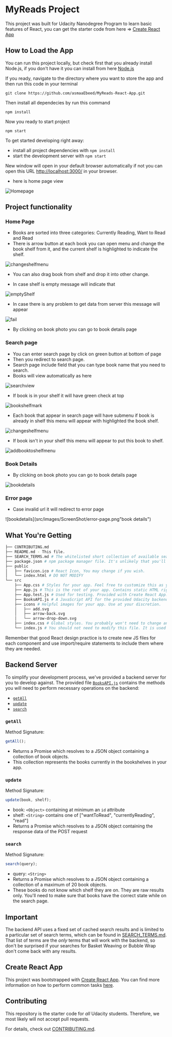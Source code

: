 # MyReads Project

This project was built for Udacity Nanodegree Program to learn basic features of React, you can get the starter code from here => [Create React App](https://reactjs.org/docs/create-a-new-react-app.html)

## How to Load the App

You can run this project locally, but check first that you already install Node.js, if you don't have it you can install from here [Node.js](https://nodejs.org/en/)

If you ready, navigate to the directory where you want to store the app and then run this code in your terminal

```
git clone https://github.com/asmaaEbeed/MyReads-React-App.git
```

Then install all dependecies by run this command

```
npm install
```

Now you ready to start project

```
npm start
```



To get started developing right away:

- install all project dependencies with `npm install`
- start the development server with `npm start`

New window will open in your default browser automatically if not you can open this URL [http://localhost:3000/](http://localhost:3000/) in your browser.

- here is home page view

![Homepage](src/images/ScreenShot/home-page.png "Home Page")


## Project functionality

### Home Page

- Books are sorted into three categories: Currently Reading, Want to Read and Read
- There is arrow button at each book you can open menu and change the book shelf from it, and the current shelf is highlighted to indicate the shelf.

![changeshelfmenu](src/images/ScreenShot/change-shelf-menu.png "Change shelf menu")

- You can also drag book from shelf and drop it into other change.

- In case shelf is empty message will indicate that

![emptyShelf](src/images/ScreenShot/empty-shelf.png "Shelf id empty")


- In case there is any problem to get data from server this message will appear

![fail](src/images/ScreenShot/failed-fetch.png "Failed fetch data")

- By clicking on book photo you can go to book details page 
### Search page
- You can enter search page by click on green button at bottom of page
- Then you redirect to search page.
- Search page include field that you can type book name that you need to search.
- Books will view automatically as here

![searchview](src/images/ScreenShot/search-view.png "search view")

- If book is in your shelf it will have green check at top 

![bookshelfmark](src/images/ScreenShot/book-shelf-mark.png "book-shelf-mark")


- Each book that appear in search page will have submenu if book is already in shelf this menu will appear with highlighted the book shelf.

![changeshelfmenu](src/images/ScreenShot/change-shelf-menu.png "Change shelf menu")

- If book isn't in your shelf this menu will appear to put this book to shelf.

![addbooktoshelfmenu](src/images/ScreenShot/add-new-book-to-shelf-menu.png "Add new book to shelf menu")

### Book Details
- By clicking on book photo you can go to book details page 

![bookdetails](src/images/ScreenShot/book-details.png "book details")

### Error page
- Case invalid url it will redirect to error page

![bookdetails](src/images/ScreenShot/error-page.png"book details")



## What You're Getting

```bash
├── CONTRIBUTING.md
├── README.md - This file.
├── SEARCH_TERMS.md # The whitelisted short collection of available search terms for you to use with your app.
├── package.json # npm package manager file. It's unlikely that you'll need to modify this.
├── public
│   ├── favicon.ico # React Icon, You may change if you wish.
│   └── index.html # DO NOT MODIFY
└── src
    ├── App.css # Styles for your app. Feel free to customize this as you desire.
    ├── App.js # This is the root of your app. Contains static HTML right now.
    ├── App.test.js # Used for testing. Provided with Create React App. Testing is encouraged, but not required.
    ├── BooksAPI.js # A JavaScript API for the provided Udacity backend. Instructions for the methods are below.
    ├── icons # Helpful images for your app. Use at your discretion.
    │   ├── add.svg
    │   ├── arrow-back.svg
    │   └── arrow-drop-down.svg
    ├── index.css # Global styles. You probably won't need to change anything here.
    └── index.js # You should not need to modify this file. It is used for DOM rendering only.
```

Remember that good React design practice is to create new JS files for each component and use import/require statements to include them where they are needed.

## Backend Server

To simplify your development process, we've provided a backend server for you to develop against. The provided file [`BooksAPI.js`](src/BooksAPI.js) contains the methods you will need to perform necessary operations on the backend:

- [`getAll`](#getall)
- [`update`](#update)
- [`search`](#search)

### `getAll`

Method Signature:

```js
getAll();
```

- Returns a Promise which resolves to a JSON object containing a collection of book objects.
- This collection represents the books currently in the bookshelves in your app.

### `update`

Method Signature:

```js
update(book, shelf);
```

- book: `<Object>` containing at minimum an `id` attribute
- shelf: `<String>` contains one of ["wantToRead", "currentlyReading", "read"]
- Returns a Promise which resolves to a JSON object containing the response data of the POST request

### `search`

Method Signature:

```js
search(query);
```

- query: `<String>`
- Returns a Promise which resolves to a JSON object containing a collection of a maximum of 20 book objects.
- These books do not know which shelf they are on. They are raw results only. You'll need to make sure that books have the correct state while on the search page.

## Important

The backend API uses a fixed set of cached search results and is limited to a particular set of search terms, which can be found in [SEARCH_TERMS.md](SEARCH_TERMS.md). That list of terms are the _only_ terms that will work with the backend, so don't be surprised if your searches for Basket Weaving or Bubble Wrap don't come back with any results.

## Create React App

This project was bootstrapped with [Create React App](https://github.com/facebook/create-react-app). You can find more information on how to perform common tasks [here](https://github.com/facebook/create-react-app/blob/main/packages/cra-template/template/README.md).

## Contributing

This repository is the starter code for _all_ Udacity students. Therefore, we most likely will not accept pull requests.

For details, check out [CONTRIBUTING.md](CONTRIBUTING.md).
